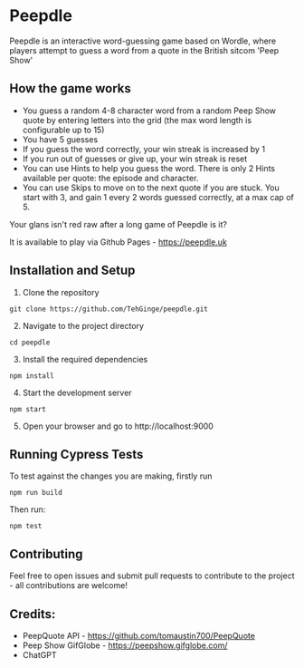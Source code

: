 # Peepdle

Peepdle is an interactive word-guessing game based on Wordle, where players attempt to guess a word from a quote in the British sitcom 'Peep Show'

## How the game works

- You guess a random 4-8 character word from a random Peep Show quote by entering letters into the grid (the max word length is configurable up to 15)
- You have 5 guesses
- If you guess the word correctly, your win streak is increased by 1
- If you run out of guesses or give up, your win streak is reset
- You can use Hints to help you guess the word. There is only 2 Hints available per quote: the episode and character.
- You can use Skips to move on to the next quote if you are stuck. You start with 3, and gain 1 every 2 words guessed correctly, at a max cap of 5.

Your glans isn't red raw after a long game of Peepdle is it?

It is available to play via Github Pages - https://peepdle.uk

## Installation and Setup

1. Clone the repository
```
git clone https://github.com/TehGinge/peepdle.git
```
2. Navigate to the project directory
```
cd peepdle
```
3. Install the required dependencies
```
npm install
```
4. Start the development server
```
npm start
```
5. Open your browser and go to http://localhost:9000

## Running Cypress Tests

To test against the changes you are making, firstly run
```
npm run build
```
Then run:
```
npm test
```

## Contributing
Feel free to open issues and submit pull requests to contribute to the project - all contributions are welcome!

## Credits: 
- PeepQuote API - https://github.com/tomaustin700/PeepQuote
- Peep Show GifGlobe - https://peepshow.gifglobe.com/
- ChatGPT
